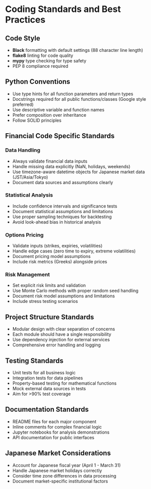 # Coding Standards and Best Practices

## Code Style
- **Black** formatting with default settings (88 character line length)
- **flake8** linting for code quality
- **mypy** type checking for type safety
- PEP 8 compliance required

## Python Conventions
- Use type hints for all function parameters and return types
- Docstrings required for all public functions/classes (Google style preferred)
- Use descriptive variable and function names
- Prefer composition over inheritance
- Follow SOLID principles

## Financial Code Specific Standards

### Data Handling
- Always validate financial data inputs
- Handle missing data explicitly (NaN, holidays, weekends)
- Use timezone-aware datetime objects for Japanese market data (JST/Asia/Tokyo)
- Document data sources and assumptions clearly

### Statistical Analysis
- Include confidence intervals and significance tests
- Document statistical assumptions and limitations  
- Use proper sampling techniques for backtesting
- Avoid look-ahead bias in historical analysis

### Options Pricing
- Validate inputs (strikes, expiries, volatilities)
- Handle edge cases (zero time to expiry, extreme volatilities)
- Document pricing model assumptions
- Include risk metrics (Greeks) alongside prices

### Risk Management
- Set explicit risk limits and validation
- Use Monte Carlo methods with proper random seed handling
- Document risk model assumptions and limitations
- Include stress testing scenarios

## Project Structure Standards
- Modular design with clear separation of concerns
- Each module should have a single responsibility
- Use dependency injection for external services
- Comprehensive error handling and logging

## Testing Standards
- Unit tests for all business logic
- Integration tests for data pipelines
- Property-based testing for mathematical functions
- Mock external data sources in tests
- Aim for >90% test coverage

## Documentation Standards
- README files for each major component
- Inline comments for complex financial logic
- Jupyter notebooks for analysis demonstrations
- API documentation for public interfaces

## Japanese Market Considerations
- Account for Japanese fiscal year (April 1 - March 31)
- Handle Japanese market holidays correctly
- Consider time zone differences in data processing
- Document market-specific institutional factors